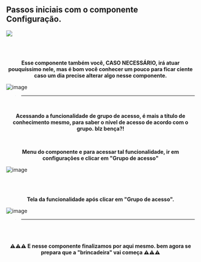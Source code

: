 ## Passos iniciais com o componente Configuração.

![](https://media1.giphy.com/media/iIqmM5tTjmpOB9mpbn/giphy.gif?cid=ecf05e476qgb6qegh03rjej0mjn80duoxvjlywzkxztx9rd0&rid=giphy.gif&ct=g)

<br>
<br>

<p align = "center">
    <strong> Esse componente também você, CASO NECESSÁRIO, irá atuar pouquíssimo nele, mas é bom você conhecer um pouco para ficar ciente caso um dia precise alterar                  algo nesse componente.  </strong> 
</p>

![image](https://user-images.githubusercontent.com/95197081/173674619-aa448153-7d13-4058-93d6-c91accf45289.png)

> ------------------------------------------------------------------------------------------------------------

<br>


<p align = "center">
    <strong> Acessando a funcionalidade de grupo de acesso, é mais a título de conhecimento mesmo, para saber o nível de acesso de acordo com o grupo. blz bença?!           </strong> 
</p>

<br>


<p align = "center">
    <strong> Menu do componente e para acessar tal funcionalidade, ir em configurações e clicar em "Grupo de acesso"  </strong> 
</p>

![image](https://user-images.githubusercontent.com/95197081/173678720-69dd7709-e510-4157-ac28-b01961504905.png)

<br>
<br>

<p align = "center">
    <strong> Tela da funcionalidade após clicar em "Grupo de acesso".  </strong> 
</p>

![image](https://user-images.githubusercontent.com/95197081/173679191-9e0d83f1-38cc-40d9-8eb9-6a5aa3f5b633.png)

> ------------------------------------------------------------------------------------------------------------

<br>
<br>

<p align = "center">
    <strong> ⚠️⚠️⚠️ E nesse componente finalizamos por aqui mesmo. bem agora se prepara que a "brincadeira" vai começa  ⚠️⚠️⚠️  </strong> 
</p>

